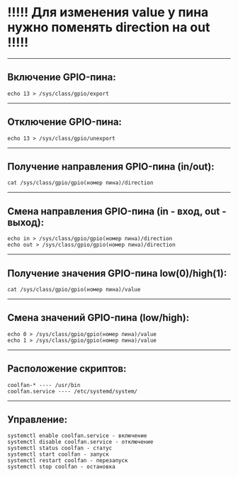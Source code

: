 
# !!!!! Для изменения value у пина нужно поменять direction на out !!!!!

---

## Включение GPIO-пина:
```
echo 13 > /sys/class/gpio/export
```

---

## Отключение GPIO-пина:
```
echo 13 > /sys/class/gpio/unexport
```

---

## Получение направления GPIO-пина (in/out):
```
cat /sys/class/gpio/gpio(номер пина)/direction
```

---

## Смена направления GPIO-пина (in - вход, out - выход):
```
echo in > /sys/class/gpio/gpio(номер пина)/direction
echo out > /sys/class/gpio/gpio(номер пина)/direction
```

---

## Получение значения GPIO-пина low(0)/high(1):
```
cat /sys/class/gpio/gpio(номер пина)/value
```

---

## Смена значений GPIO-пина (low/high):
```
echo 0 > /sys/class/gpio/gpio(номер пина)/value
echo 1 > /sys/class/gpio/gpio(номер пина)/value
```

---

## Расположение скриптов:
```
coolfan-* ---- /usr/bin
coolfan.service ---- /etc/systemd/system/
```

---

## Управление:
```
systemctl enable coolfan.service - включение
systemctl disable coolfan.service - отключение
systemctl status coolfan - статус
systemctl start coolfan - запуск
systemctl restart coolfan - перезапуск
systemctl stop coolfan - остановка
```
